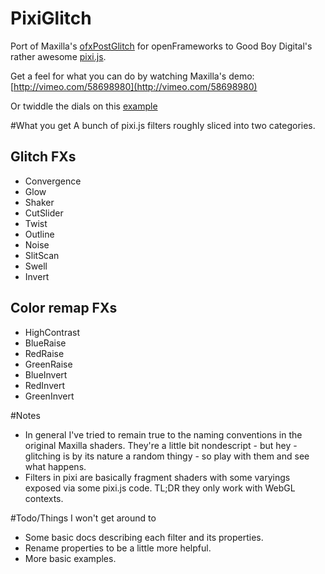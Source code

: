 PixiGlitch
==========
Port of Maxilla's [ofxPostGlitch](https://github.com/maxillacult/ofxPostGlitch) for openFrameworks to Good Boy Digital's rather awesome [pixi.js](https://github.com/GoodBoyDigital/pixi.js).

Get a feel for what you can do by watching Maxilla's demo:
[http://vimeo.com/58698980](http://vimeo.com/58698980)

Or twiddle the dials on this [example](http://htmlpreview.github.io/?github.com/ktingvoar/PixiGlitch/blob/master/examples/app/index.html)

#What you get
A bunch of pixi.js filters roughly sliced into two categories.

## Glitch FXs
- Convergence
- Glow
- Shaker
- CutSlider
- Twist
- Outline
- Noise
- SlitScan
- Swell
- Invert

## Color remap FXs
- HighContrast
- BlueRaise
- RedRaise
- GreenRaise
- BlueInvert
- RedInvert
- GreenInvert

#Notes
- In general I've tried to remain true to the naming conventions in the original Maxilla shaders. They're a little bit nondescript - but hey - glitching is by its nature a random thingy - so play with them and see what happens.
- Filters in pixi are basically fragment shaders with some varyings exposed via some pixi.js code. TL;DR they only work with WebGL contexts.

#Todo/Things I won't get around to
- Some basic docs describing each filter and its properties.
- Rename properties to be a little more helpful.
- More basic examples.